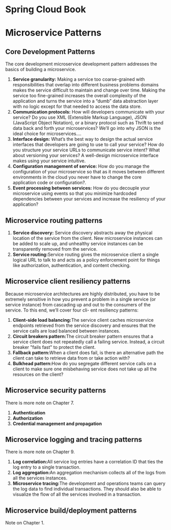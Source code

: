 # Spring Cloud Book

<h1>Microservice Patterns</h1>

<h2>Core Development Patterns</h2>
<p>
  The core development microservice development pattern addresses the basics of building a microservice.
</p>
<ol>
  <li>
    <b>Service granularity:</b> Making a service
      too coarse-grained with responsibilities that overlap into different business 
      problems domains makes the service difficult to maintain and change over time. 
      Making the service too fine-grained increases the overall complexity of the 
      application and turns the service into a “dumb” data abstraction layer with no 
      logic except for that needed to access the data store.
  </li>
  <li>
    <b>Communication protocols:</b> How will developers communicate with your service?
       Do you use XML (Extensible Markup Language), JSON (JavaScript Object Notation), 
       or a binary protocol such as Thrift to send data back and forth your microservices?
       We’ll go into why JSON is the ideal choice for microservices....   
  </li>
  <li>
    <b>Interface design:</b> What’s the best way to design the actual service interfaces that
    developers are going to use to call your service? How do you structure your service URLs 
    to communicate service intent? What about versioning your services?
    A well-design microservice interface makes using your service intuitive.   
  </li>
  <li>
    <b>Configuration management of service:</b> How do you manage the configuration of
    your microservice so that as it moves between different environments in the
    cloud you never have to change the core application code or configuration?.   
  </li>
  <li>
    <b>Event processing between services:</b> How do you decouple your microservice using
    events so that you minimize hardcoded dependencies between your services
    and increase the resiliency of your application?   
  </li>
</ol>

<h2>Microservice routing patterns</h2>
<ol>
  <li>
    <b>Service discovery:</b> Service discovery abstracts away the physical location of the service from the client. 
    New microservice instances can be added to scale up, and unhealthy service instances can be transparently removed 
    from the service.
  </li>
  <li>
    <b>Service routing:</b>Service routing gives the microservice client a single logical URL 
    to talk to and acts as a  policy enforcement point for things like authorization, authentication, 
    and content checking.
  </li>
</ol>

<h2>Microservice client resiliency patterns</h2>
<p>
  Because microservice architectures are highly distributed, you have to be extremely
  sensitive in how you prevent a problem in a single service (or service instance) from
  cascading up and out to the consumers of the service. To this end, we’ll cover four cli-
  ent resiliency patterns:
</p>

<ol>
  <li>
    <b>Client-side load balancing:</b>The service client caches microservice endpoints retrieved from the service 
      discovery and   ensures that the service calls are load balanced between instances.
  </li>
  <li>
    <b>Circuit breakers pattern:</b>The circuit breaker pattern ensures that a service client does not repeatedly 
    call a failing service. Instead, a circuit breaker "fails fast" to protect the client.
  </li>
  <li>
    <b>Fallback pattern:</b>When a client does fail, is there an alternative path the client can take to retrieve 
    data from or take action with?
  </li>
  <li>
    <b>Bulkhead pattern:</b>How do you segregate different service calls on a client to make sure one misbehaving 
    service does not take up all the resources on the client?
  </li>
</ol>


<h2>Microservice security patterns</h2>
There is more note on Chapter 7.
<ol>
  <li>
    <b>Authentication</b>
  </li>
  <li>
    <b>Authorization</b>
  </li>
  <li>
    <b>Credential management and propagation</b>
  </li>
</ol>

<h2>Microservice logging and tracing patterns</h2>
There is more note on Chapter 9.
<ol>
  <li>
    <b>Log correlation:</b>All service log entries have a correlation ID that ties the log entry to a single transaction.
  </li>
  <li>
    <b>Log aggregation:</b>An aggregation mechanism collects all of the logs from all the services instances.
  </li>
  <li>
    <b>Microservice tracing:</b>The development and operations teams can query the log data to find individual 
    transactions. They should also be able to visualize the flow of all the services involved in a transaction.
  </li>
</ol>

<h2>Microservice build/deployment patterns</h2>
Note on Chapter 1.



